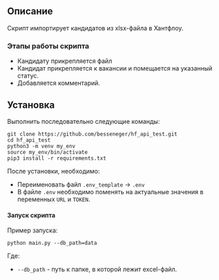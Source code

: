 ## Описание
Скрипт импортирует кандидатов из xlsx-файла в Хантфлоу. 
### Этапы работы скрипта
 - Кандидату прикрепляется файл
 - Кандидат прикрепляется к вакансии и помещается на указанный статус.
 - Добавляется комментарий.

## Установка
Выполнить последовательно следующие команды:
```
git clone https://github.com/besseneger/hf_api_test.git
cd hf_api_test
python3 -m venv my_env
source my_env/bin/activate
pip3 install -r requirements.txt
```
После установки, необходимо:
 - Переименовать файл `.env_template` -> `.env`
 - В файле `.env` необходимо поменять на актуальные значения в переменных `URL` и `TOKEN`.
 
#### Запуск скрипта
Пример запуска:
```
python main.py --db_path=data
```
Где: 
 - `--db_path` - путь к папке, в которой лежит excel-файл.

